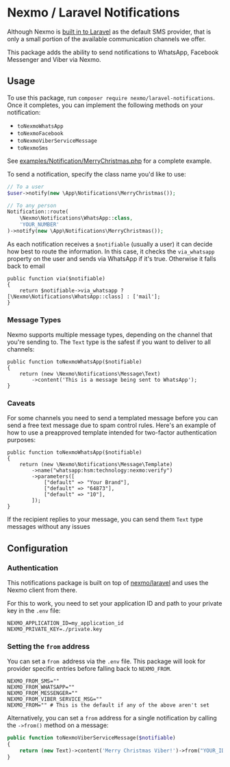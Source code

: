 # Nexmo / Laravel Notifications

Although Nexmo is [built in to Laravel](https://laravel.com/docs/5.7/notifications#sms-notifications) as the default SMS provider, that is only a small portion of the available communication channels we offer.

This package adds the ability to send notifications to WhatsApp, Facebook Messenger and Viber via Nexmo.

## Usage

To use this package, run `composer require nexmo/laravel-notifications`. Once it completes, you can implement the following methods on your notification:

* `toNexmoWhatsApp`
* `toNexmoFacebook`
* `toNexmoViberServiceMessage`
* `toNexmoSms`

See [examples/Notification/MerryChristmas.php](examples/Notificatoin/MerryChristmas.php) for a complete example.

To send a notification, specify the class name you'd like to use:

```php
// To a user
$user->notify(new \App\Notifications\MerryChristmas());

// To any person
Notification::route(
    \Nexmo\Notifications\WhatsApp::class,
    'YOUR_NUMBER'
)->notify(new \App\Notifications\MerryChristmas());
```

As each notification receives a `$notifiable` (usually a user) it can decide how best to route the information. In this case, it checks the `via_whatsapp` property on the user and sends via WhatsApp if it's true. Otherwise it falls back to email

```
public function via($notifiable)
{
    return $notifiable->via_whatsapp ? [\Nexmo\Notifications\WhatsApp::class] : ['mail'];
}
```

### Message Types

Nexmo supports multiple message types, depending on the channel that you're sending to. The `Text` type is the safest if you want to deliver to all channels:

```
public function toNexmoWhatsApp($notifiable)
{
    return (new \Nexmo\Notifications\Message\Text)
        ->content('This is a message being sent to WhatsApp');
}
```

### Caveats

For some channels you need to send a templated message before you can send a free text message due to spam control rules. Here's an example of how to use a preapproved template intended for two-factor authentication purposes:

```
public function toNexmoWhatsApp($notifiable)
{
    return (new \Nexmo\Notifications\Message\Template)
        ->name("whatsapp:hsm:technology:nexmo:verify")
        ->parameters([
            ["default" => "Your Brand"],
            ["default" => "64873"],
            ["default" => "10"],
        ]);
}
```

If the recipient replies to your message, you can send them `Text` type messages without any issues

## Configuration

### Authentication

This notifications package is built on top of [nexmo/laravel](https://github.com/Nexmo/nexmo-laravel) and uses the Nexmo client from there.

For this to work, you need to set your application ID and path to your private key in the `.env` file:

```
NEXMO_APPLICATION_ID=my_application_id
NEXMO_PRIVATE_KEY=./private.key
```

### Setting the `from` address

You can set a `from `address via the `.env` file. This package will look for provider specific entries before falling back to `NEXMO_FROM`.

```
NEXMO_FROM_SMS=""
NEXMO_FROM_WHATSAPP=""
NEXMO_FROM_MESSENGER=""
NEXMO_FROM_VIBER_SERVICE_MSG=""
NEXMO_FROM="" # This is the default if any of the above aren't set
```

Alternatively, you can set a `from` address for a single notification by calling the `->from()` method on a message:

```php
public function toNexmoViberServiceMessage($notifiable)
{
    return (new Text)->content('Merry Christmas Viber!')->from("YOUR_ID");
}
```
